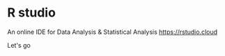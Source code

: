 # R studio

An online IDE for Data Analysis & Statistical Analysis 
https://rstudio.cloud

Let's go
